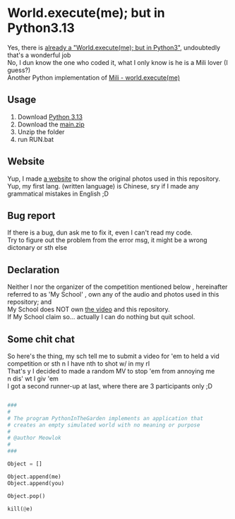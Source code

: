 # World.execute(me); but in Python3.13
Yes, there is [already a "World.execute(me); but in Python3"](https://github.com/daun-io/world.execute.me.py), undoubtedly that's a wonderful job  
No, I dun know the one who coded it, what I only know is he is a Mili lover (I guess?)  
Another Python implementation of [Mili - world.execute(me)](https://www.youtube.com/watch?v=ESx_hy1n7HA)

## Usage
1. Download [Python 3.13](https://www.python.org/ftp/python/3.13.3/python-3.13.3-amd64.exe)
2. Download the [main.zip](https://github.com/meowlok327/w.eme/blob/main/main.zip)
3. Unzip the folder
4. run RUN.bat

## Website
Yup, I made [a website](https://meowlok327.github.io/w.eme) to show the original photos used in this repository.  
Yup, my first lang. (written language) is Chinese, sry if I made any grammatical mistakes in English ;D

## Bug report
If there is a bug, dun ask me to fix it, even I can't read my code.  
Try to figure out the problem from the error msg, it might be a wrong dictonary or sth else

## Declaration
Neither I nor the organizer of the competition mentioned below , hereinafter referred to as 'My School' , own any of the audio and photos used in this repository; and  
My School does NOT own [the video](https://www.youtube.com/watch?v=h0i72GmHOts) and this repository.  
If My School claim so... actually I can do nothing but quit school.

## Some chit chat
So here's the thing, my sch tell me to submit a video for 'em to held a vid competition or sth n I have nth to shot w/ in my rl  
That's y I decided to made a random MV to stop 'em from annoying me  
n dis' wt I giv 'em  
I got a second runner-up at last, where there are 3 participants only ;D

```python

###
#
# The program PythonInTheGarden implements an application that
# creates an empty simulated world with no meaning or purpose
#
# @author Meowlok
#
###

Object = []

Object.append(me)
Object.append(you)

Object.pop()

kill(@e)
```
